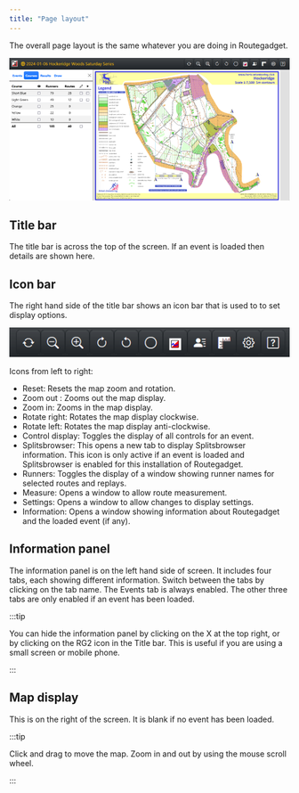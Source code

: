 ```yaml
---
title: "Page layout"
---
```


The overall page layout is the same whatever you are doing in Routegadget.

![Page layout](../img/front-page.png)

## Title bar

The title bar is across the top of the screen. If an event is loaded then details are shown here.

## Icon bar

The right hand side of the title bar shows an icon bar that is used to to set display options.

![Icon bar](../img/icon-bar.png)

Icons from left to right:

- Reset: Resets the map zoom and rotation.
- Zoom out : Zooms out the map display.
- Zoom in: Zooms in the map display.
- Rotate right: Rotates the map display clockwise.
- Rotate left: Rotates the map display anti-clockwise.
- Control display: Toggles the display of all controls for an event.
- Splitsbrowser: This opens a new tab to display Splitsbrowser information. This icon is only active if an event is loaded and Splitsbrowser is enabled for this installation of Routegadget.
- Runners: Toggles the display of a window showing runner names for selected routes and replays.
- Measure: Opens a window to allow route measurement.
- Settings: Opens a window to allow changes to display settings.
- Information: Opens a window showing information about Routegadget and the loaded event (if any).

## Information panel

The information panel is on the left hand side of screen. It includes four tabs, each showing different information. Switch between the tabs by clicking on the tab name. The Events tab is always enabled. The other three tabs are only enabled if an event has been loaded.

:::tip

You can hide the information panel by clicking on the X at the top right, or by clicking on the RG2 icon in the Title bar. This is useful if you are using a small screen or mobile phone.

:::

## Map display

This is on the right of the screen. It is blank if no event has been loaded.

:::tip

Click and drag to move the map. Zoom in and out by using the mouse scroll wheel.

:::
